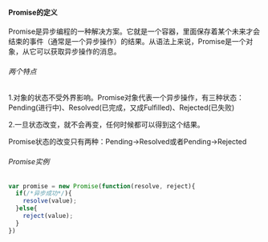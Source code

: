 #### Promise的定义

Promise是异步编程的一种解决方案。它就是一个容器，里面保存着某个未来才会结束的事件（通常是一个异步操作）的结果。从语法上来说，Promise是一个对象，从它可以获取异步操作的消息。

###### 两个特点

1.对象的状态不受外界影响。Promise对象代表一个异步操作，有三种状态：Pending(进行中)、Resolved(已完成，又成Fulfilled)、Rejected(已失败)

2.一旦状态改变，就不会再变，任何时候都可以得到这个结果。

Promise状态的改变只有两种：Pending->Resolved或者Pending->Rejected

###### Promise实例

```javascript
var promise = new Promise(function(resolve, reject){
  if(/*异步成功*/){
  	resolve(value);   
  }else{
    reject(value);
  }
})
```

